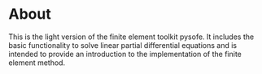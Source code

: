 About
=====

This is the light version of the finite element toolkit pysofe.
It includes the basic functionality to solve linear partial
differential equations and is intended to provide an introduction
to the implementation of the finite element method.